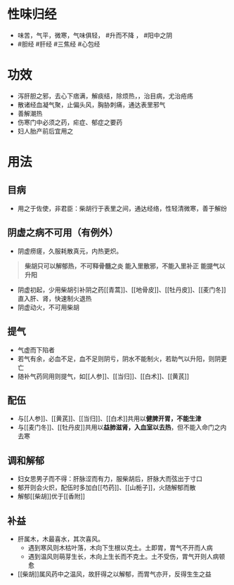 # 性味归经
- 味苦，气平，微寒，气味俱轻， #升而不降 ， #阳中之阴  
-  #胆经  #肝经  #三焦经  #心包经  
# 功效
- 泻肝胆之邪，去心下痞满，解痰结，除烦热，，治目病，尤治疮疡
- 散诸经血凝气聚，止偏头风，胸胁刺痛，通达表里邪气
- 善解潮热
- 伤寒门中必须之药，疟症、郁症之要药
- 妇人胎产前后宜用之
# 用法
## 目病
- 用之于佐使，非君臣：柴胡行于表里之间，通达经络，性轻清微寒，善于解纷
## 阴虚之病不可用（有例外）
- 阴虚痨瘥，久服耗散真元，内热更炽。
> **柴胡只可以解郁热，不可释骨髓之炎**
> **能入里散邪，不能入里补正**
> **能提气以升阳**
- 阴虚初起，少用柴胡引补阴之药[[青蒿]]、[[地骨皮]]、[[牡丹皮]]、[[麦门冬]]直入肝、肾，快速制火退热
- 阴虚动火，不可用柴胡
## 提气
- 气虚而下陷者
- 若气有余，必血不足，血不足则阴亏，阴水不能制火，若助气以升阳，则阴更亡
- 随补气药同用则提气，如[[人参]]、[[当归]]、[[白术]]、[[黄芪]]
## 配伍
- 与[[人参]]、[[黄芪]]、[[当归]]、[[白术]]共用以**健脾开胃，不能生津**
- 与[[麦门冬]]、[[牡丹皮]]共用以**益肺滋肾，入血室以去热**，但不能入命门之内去寒
## 调和解郁
- 妇女思男子而不得：肝脉涩而有力，服柴胡后，肝脉大而弦出于寸口
- 郁开则会火炽，配伍时多加白[[芍药]]、[[山栀子]]，火随解郁而散
- 解郁[[柴胡]]优于[[香附]]
## 补益
- 肝属木，木最喜水，其次喜风。
    - 遇到寒风则木枯叶落，木向下生根以克土。土即胃，胃气不开而人病
    - 遇到温风则萌芽生长，木向上生长而不克土。土不受伤，胃气开则人病顿愈
- [[柴胡]]属风药中之温风，故肝得之以解郁，而胃气亦开，反得生生之益